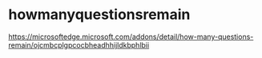 # howmanyquestionsremain
https://microsoftedge.microsoft.com/addons/detail/how-many-questions-remain/ojcmbcplgpcocbheadhhijldkbphlbii
